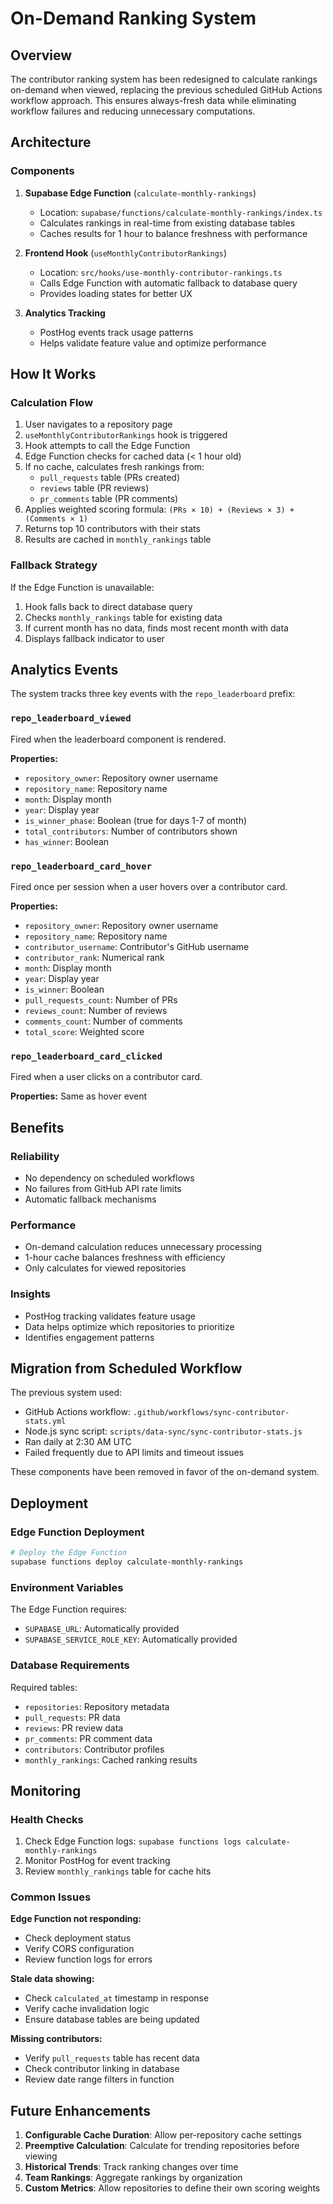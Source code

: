 # On-Demand Ranking System

## Overview

The contributor ranking system has been redesigned to calculate rankings on-demand when viewed, replacing the previous scheduled GitHub Actions workflow approach. This ensures always-fresh data while eliminating workflow failures and reducing unnecessary computations.

## Architecture

### Components

1. **Supabase Edge Function** (`calculate-monthly-rankings`)
   - Location: `supabase/functions/calculate-monthly-rankings/index.ts`
   - Calculates rankings in real-time from existing database tables
   - Caches results for 1 hour to balance freshness with performance

2. **Frontend Hook** (`useMonthlyContributorRankings`)
   - Location: `src/hooks/use-monthly-contributor-rankings.ts`
   - Calls Edge Function with automatic fallback to database query
   - Provides loading states for better UX

3. **Analytics Tracking**
   - PostHog events track usage patterns
   - Helps validate feature value and optimize performance

## How It Works

### Calculation Flow

1. User navigates to a repository page
2. `useMonthlyContributorRankings` hook is triggered
3. Hook attempts to call the Edge Function
4. Edge Function checks for cached data (< 1 hour old)
5. If no cache, calculates fresh rankings from:
   - `pull_requests` table (PRs created)
   - `reviews` table (PR reviews)
   - `pr_comments` table (PR comments)
6. Applies weighted scoring formula: `(PRs × 10) + (Reviews × 3) + (Comments × 1)`
7. Returns top 10 contributors with their stats
8. Results are cached in `monthly_rankings` table

### Fallback Strategy

If the Edge Function is unavailable:
1. Hook falls back to direct database query
2. Checks `monthly_rankings` table for existing data
3. If current month has no data, finds most recent month with data
4. Displays fallback indicator to user

## Analytics Events

The system tracks three key events with the `repo_leaderboard` prefix:

### `repo_leaderboard_viewed`
Fired when the leaderboard component is rendered.

**Properties:**
- `repository_owner`: Repository owner username
- `repository_name`: Repository name
- `month`: Display month
- `year`: Display year
- `is_winner_phase`: Boolean (true for days 1-7 of month)
- `total_contributors`: Number of contributors shown
- `has_winner`: Boolean

### `repo_leaderboard_card_hover`
Fired once per session when a user hovers over a contributor card.

**Properties:**
- `repository_owner`: Repository owner username
- `repository_name`: Repository name
- `contributor_username`: Contributor's GitHub username
- `contributor_rank`: Numerical rank
- `month`: Display month
- `year`: Display year
- `is_winner`: Boolean
- `pull_requests_count`: Number of PRs
- `reviews_count`: Number of reviews
- `comments_count`: Number of comments
- `total_score`: Weighted score

### `repo_leaderboard_card_clicked`
Fired when a user clicks on a contributor card.

**Properties:** Same as hover event

## Benefits

### Reliability
- No dependency on scheduled workflows
- No failures from GitHub API rate limits
- Automatic fallback mechanisms

### Performance
- On-demand calculation reduces unnecessary processing
- 1-hour cache balances freshness with efficiency
- Only calculates for viewed repositories

### Insights
- PostHog tracking validates feature usage
- Data helps optimize which repositories to prioritize
- Identifies engagement patterns

## Migration from Scheduled Workflow

The previous system used:
- GitHub Actions workflow: `.github/workflows/sync-contributor-stats.yml`
- Node.js sync script: `scripts/data-sync/sync-contributor-stats.js`
- Ran daily at 2:30 AM UTC
- Failed frequently due to API limits and timeout issues

These components have been removed in favor of the on-demand system.

## Deployment

### Edge Function Deployment

```bash
# Deploy the Edge Function
supabase functions deploy calculate-monthly-rankings
```

### Environment Variables

The Edge Function requires:
- `SUPABASE_URL`: Automatically provided
- `SUPABASE_SERVICE_ROLE_KEY`: Automatically provided

### Database Requirements

Required tables:
- `repositories`: Repository metadata
- `pull_requests`: PR data
- `reviews`: PR review data
- `pr_comments`: PR comment data
- `contributors`: Contributor profiles
- `monthly_rankings`: Cached ranking results

## Monitoring

### Health Checks
1. Check Edge Function logs: `supabase functions logs calculate-monthly-rankings`
2. Monitor PostHog for event tracking
3. Review `monthly_rankings` table for cache hits

### Common Issues

**Edge Function not responding:**
- Check deployment status
- Verify CORS configuration
- Review function logs for errors

**Stale data showing:**
- Check `calculated_at` timestamp in response
- Verify cache invalidation logic
- Ensure database tables are being updated

**Missing contributors:**
- Verify `pull_requests` table has recent data
- Check contributor linking in database
- Review date range filters in function

## Future Enhancements

1. **Configurable Cache Duration**: Allow per-repository cache settings
2. **Preemptive Calculation**: Calculate for trending repositories before viewing
3. **Historical Trends**: Track ranking changes over time
4. **Team Rankings**: Aggregate rankings by organization
5. **Custom Metrics**: Allow repositories to define their own scoring weights